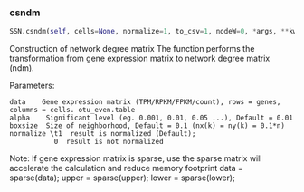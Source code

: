 ### csndm
```python
SSN.csndm(self, cells=None, normalize=1, to_csv=1, nodeW=0, *args, **kwargs)
```
Construction of network degree matrix
The function performs the transformation from gene expression matrix to network degree matrix (ndm).

Parameters:

    data    Gene expression matrix (TPM/RPKM/FPKM/count), rows = genes, columns = cells. otu_even.table
    alpha    Significant level (eg. 0.001, 0.01, 0.05 ...), Default = 0.01
    boxsize  Size of neighborhood, Default = 0.1 (nx(k) = ny(k) = 0.1*n)
    normalize \t1  result is normalized (Default);
               0  result is not normalized
Note:
    If gene expression matrix is sparse, use the sparse matrix will accelerate the calculation and reduce memory footprint
    data = sparse(data); upper = sparse(upper); lower = sparse(lower);
  
